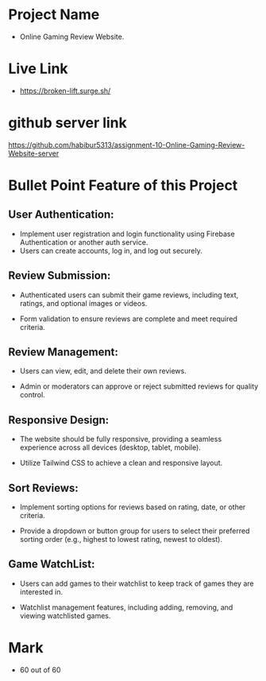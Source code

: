 # Project Name
- Online Gaming Review Website.

# Live Link
- https://broken-lift.surge.sh/

# github server link
https://github.com/habibur5313/assignment-10-Online-Gaming-Review-Website-server

# Bullet Point Feature of this Project
## User Authentication:
- Implement user registration and login functionality using Firebase Authentication or another auth service.
- Users can create accounts, log in, and log out securely.

## Review Submission:

- Authenticated users can submit their game reviews, including text, ratings, and optional images or videos.

- Form validation to ensure reviews are complete and meet required criteria.

## Review Management:

- Users can view, edit, and delete their own reviews.

- Admin or moderators can approve or reject submitted reviews for quality control.

## Responsive Design:

- The website should be fully responsive, providing a seamless experience across all devices (desktop, tablet, mobile).

- Utilize Tailwind CSS to achieve a clean and responsive layout.

## Sort Reviews:

- Implement sorting options for reviews based on rating, date, or other criteria.

- Provide a dropdown or button group for users to select their preferred sorting order (e.g., highest to lowest rating, newest to oldest).

## Game WatchList:

- Users can add games to their watchlist to keep track of games they are interested in.

- Watchlist management features, including adding, removing, and viewing watchlisted games.

# Mark
- 60 out of 60 
